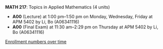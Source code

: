 **MATH 217**: Topics in Applied Mathematics (4 units)

- **A00** (Lecture) at 1:00 pm–1:50 pm on Monday, Wednesday, Friday at APM 5402 by Li, Bo (A06341116)
- **A00** (Final Exam) at 11:30 am–2:29 pm on Thursday at APM 5402 by Li, Bo (A06341116)

[Enrollment numbers over time](./MATH217.tsv)
